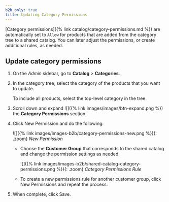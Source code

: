 ```yaml
---
b2b_only: true
title: Updating Category Permissions
---
```


[Category permissions]({% link catalog/category-permissions.md %}) are automatically set to `Allow` for products that are added from the category tree to a shared catalog. You can later adjust the permissions, or create additional rules, as needed.

## Update category permissions

1. On the _Admin_ sidebar, go to **Catalog** > **Categories**.

1. In the category tree, select the category of the products that you want to update.

   To include all products, select the top-level category in the tree.

1. Scroll down and expand ![]({% link images/images/btn-expand.png %}) the **Category Permissions** section.

1. Click <span class="btn">New Permission</span> and do the following:

    ![]({% link images/images-b2b/category-permissions-new.png %}){: .zoom}
    _New Permission_

    - Choose the **Customer Group** that corresponds to the shared catalog and change the permission settings as needed.

      ![]({% link images/images-b2b/shared-catalog-category-permissions.png %}){: .zoom}
      _Category Permissions Rule_

    - To create a new permissions rule for another customer group, click <span class="btn">New Permissions</span> and repeat the process.

1. When complete, click <span class="btn">Save</span>.
